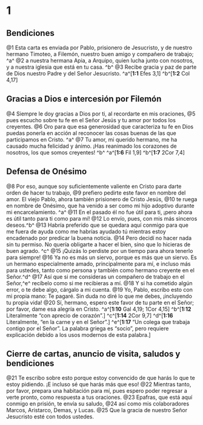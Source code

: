 # 1 
## Bendiciones
@1 Esta carta es enviada por Pablo, prisionero de Jesucristo, y de nuestro hermano Timoteo, a Filemón, nuestro buen amigo y compañero de trabajo; ^a^ @2 a nuestra hermana Apia, a Arquipo, quien lucha junto con nosotros, y a nuestra iglesia que está en tu casa. ^b^ @3 Recibe gracia y paz de parte de Dios nuestro Padre y del Señor Jesucristo. 
^a^[**1:1** Efes 3,1] ^b^[**1:2** Col 4,17]

## Gracias a Dios e intercesión por Filemón
@4 Siempre le doy gracias a Dios por ti, al recordarte en mis oraciones, @5 pues escucho sobre tu fe en el Señor Jesús y tu amor por todos los creyentes. @6 Oro para que esa generosidad que caracteriza tu fe en Dios puedas ponerla en acción al reconocer las cosas buenas de las que participamos en Cristo. ^a^ @7 Tu amor, mi querido hermano, me ha causado mucha felicidad y ánimo. ¡Has reanimado los corazones de nosotros, los que somos creyentes! ^b^ 
^a^[**1:6** Fil 1,9] ^b^[**1:7** 2Cor 7,4]

## Defensa de Onésimo
@8 Por eso, aunque soy suficientemente valiente en Cristo para darte orden de hacer tu trabajo, @9 prefiero pedirte este favor en nombre del amor. El viejo Pablo, ahora también prisionero de Cristo Jesús, @10 te ruega en nombre de Onésimo, que ha venido a ser como mi hijo adoptivo durante mi encarcelamiento. ^a^ @11 En el pasado él no fue útil para ti, ¡pero ahora es útil tanto para ti como para mí! @12 Lo envío, pues, con mis más sinceros deseos.^b^ @13 Habría preferido que se quedara aquí conmigo para que me fuera de ayuda como me habrías ayudado tú mientras estoy encadenado por predicar la buena noticia. @14 Pero decidí no hacer nada sin tu permiso. No quería obligarte a hacer el bien, sino que lo hicieras de buen agrado. ^c^ @15 ¡Quizás lo perdiste por un tiempo para ahora tenerlo para siempre! @16 Ya no es más un siervo, porque es más que un siervo. Es un hermano especialmente amado, principalmente para mí, e incluso más para ustedes, tanto como persona y también como hermano creyente en el Señor.^d^ @17 Así que si me consideras un compañero de trabajo en el Señor,^e^ recíbelo como si me recibieras a mí. @18 Y si ha cometido algún error, o te debe algo, cárgalo a mi cuenta. @19 Yo, Pablo, escribo esto con mi propia mano: Te pagaré. Sin duda no diré lo que me debes, ¡incluyendo tu propia vida! @20 Sí, hermano, espero este favor de tu parte en el Señor; por favor, dame esa alegría en Cristo. 
^a^[**1:10** Gal 4,19; 1Cor 4,15] ^b^[**1:12** Literalmente “con aprecio de corazón”.] ^c^[**1:14** 2Cor 9,7] ^d^[**1:16** Literalmente, “en la carne y en el Señor”.] ^e^[**1:17** “Un colega que trabaja contigo por el Señor”. La palabra griega es “socio”, pero requiere explicación debido a los usos modernos de esta palabra.]

## Cierre de cartas, anuncio de visita, saludos y bendiciones
@21 Te escribo sobre esto porque estoy convencido de que harás lo que te estoy pidiendo. ¡E incluso sé que harás más que eso! @22 Mientras tanto, por favor, prepara una habitación para mí, pues espero poder regresar a verte pronto, como respuesta a tus oraciones. @23 Epafras, que está aquí conmigo en prisión, te envía su saludo, @24 así como mis colaboradores Marcos, Aristarco, Demas, y Lucas. @25 Que la gracia de nuestro Señor Jesucristo esté con todos ustedes. 